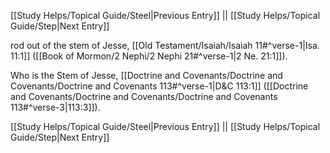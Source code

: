 [[Study Helps/Topical Guide/Steel|Previous Entry]]  ||  [[Study Helps/Topical Guide/Step|Next Entry]]

 rod out of the stem of Jesse, [[Old Testament/Isaiah/Isaiah 11#^verse-1|Isa. 11:1]] ([[Book of Mormon/2 Nephi/2 Nephi 21#^verse-1|2 Ne. 21:1]]).

 Who is the Stem of Jesse, [[Doctrine and Covenants/Doctrine and Covenants/Doctrine and Covenants 113#^verse-1|D&C 113:1]] ([[Doctrine and Covenants/Doctrine and Covenants/Doctrine and Covenants 113#^verse-3|113:3]]).

[[Study Helps/Topical Guide/Steel|Previous Entry]]  ||  [[Study Helps/Topical Guide/Step|Next Entry]]